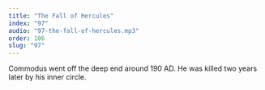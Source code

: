 ```yaml
---
title: "The Fall of Hercules"
index: "97"
audio: "97-the-fall-of-hercules.mp3"
order: 106
slug: "97"
---
```


Commodus went off the deep end around 190 AD. He was killed two years later by his inner circle.


